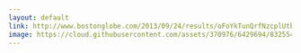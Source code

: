 ```yaml
---
layout: default
link: http://www.bostonglobe.com/2013/09/24/results/oFoYkTunQrfNzcplUtboCP/story.html
image: https://cloud.githubusercontent.com/assets/370976/6429694/832554c8-bfb2-11e4-9a64-f5ddb05032ae.jpg
---
```

